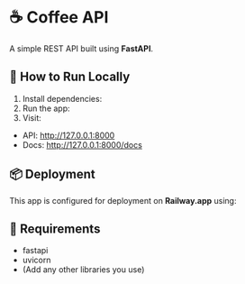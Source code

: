 # ☕ Coffee API

A simple REST API built using **FastAPI**.

## 🚀 How to Run Locally
1. Install dependencies:
2. Run the app:
3. Visit:
- API: http://127.0.0.1:8000  
- Docs: http://127.0.0.1:8000/docs

## 📦 Deployment
This app is configured for deployment on **Railway.app** using:

## 🧰 Requirements
- fastapi  
- uvicorn  
- (Add any other libraries you use)
